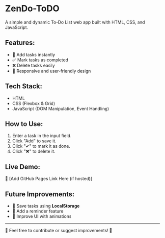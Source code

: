 # ZenDo-ToDO
A simple and dynamic To-Do List web app built with HTML, CSS, and JavaScript.


## Features:
- 📝 Add tasks instantly  
- ✅ Mark tasks as completed  
- ❌ Delete tasks easily  
- 🎨 Responsive and user-friendly design  

## Tech Stack:
- HTML  
- CSS (Flexbox & Grid)  
- JavaScript (DOM Manipulation, Event Handling)  

## How to Use:
1. Enter a task in the input field.  
2. Click "Add" to save it.  
3. Click "✔" to mark it as done.  
4. Click "✖" to delete it.  

## Live Demo:
🔗 [Add GitHub Pages Link Here (if hosted)]  

## Future Improvements:
- 🌟 Save tasks using **LocalStorage**  
- 🔔 Add a reminder feature  
- 🎨 Improve UI with animations  

---

📌 Feel free to contribute or suggest improvements! 🚀  
